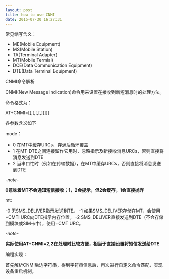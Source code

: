 ```yaml
---
layout: post
title: how to use CNMI
date: 2015-07-30 16:27:31
---
```


常见缩写含义：

- ME(Mobile Equipment)
- MS(Mobile Station)
- TA(Terminal Adapter)
- MT(Mobile Termial)
- DCE(Data Communication Equipment)
- DTE(Data Terminal Equipment)

CNMI命令解析

CNMI(New Message Indication)命令用来设置在接收到新短消息时的处理方法。

命令格式为：

AT+CNMI=[<mode>[,<mt>[,<bm>[,<ds>[,<bfr>]]]]]

各参数含义如下

mode：

- 0 在MT中缓存URCs，存满后循环覆盖
- 1 在MT-DTE之间连接留作它用时，忽略指示及新接收消息URCs，否则直接将消息发送到DTE
- 2 当串口忙时（例如在传输数据），在MT中缓存URCs，否则直接将消息发送到DTE

*-note-*

**0意味着MT不会通知短信接收；1，2会提示，但2会缓存，1会直接抛弃**

mt:

-0 无SMS_DELIVER指示发送到TE。
-1 如果SMS_DELIVER存储在MT，会使用+CMTI URC向DTE指示内存位置。
-2 SMS_DELIVER直接发送到DTE（不会存储到模块或SIM卡中），使用+CMT URC。

*-note-*

**实际使用AT+CNMI=2,2在处理时比较方便，相当于直接设置将短信发送给DTE**

编程实现：

首先解析CNMI后边字符串，得到字符串信息后，再次进行自定义命令匹配，实现设备重启机制。
